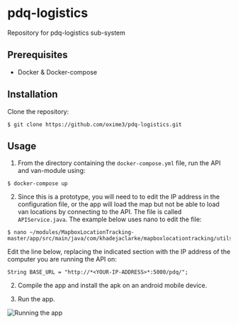# pdq-logistics
Repository for pdq-logistics sub-system 

## Prerequisites
- Docker & Docker-compose

## Installation
Clone the repository:
```
$ git clone https://github.com/oxime3/pdq-logistics.git
```
## Usage
1. From the directory containing the `docker-compose.yml` file, run the API and van-module using:
```
$ docker-compose up
```
2. Since this is a prototype, you will need to to edit the IP address in the configuration file, or the app will load the map but not be able to load van locations by connecting to the API. The file is called `APIService.java`. The example below uses nano to edit the file:
```
$ nano ~/modules/MapboxLocationTracking-master/app/src/main/java/com/khadejaclarke/mapboxlocationtracking/utils/APIService.java
```

Edit the line below, replacing the indicated section with the IP address of the computer you are running the API on:
  
`String BASE_URL = "http://*<YOUR-IP-ADDRESS>*:5000/pdq/";`

2. Compile the app and install the apk on an android mobile device.

3. Run the app.

![Running the app](van_placements.jpg=100x20)
